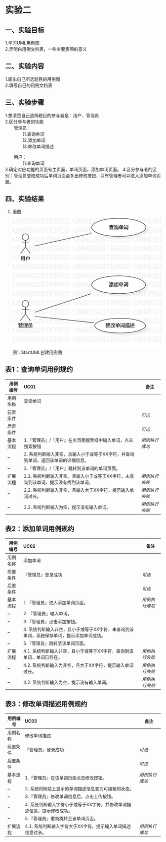 # 实验二

## 一、实验目标

1.学习UML用例图  
2.弄明白用例文档表，一些主要表项的意义  

## 二、实验内容

1.画出自己所选题目的用例图  
2.填写自己的用例文档表  

## 三、实验步骤

1.想清楚自己选择题目的参与者是：用户、管理员  
2.区分参与者的功能  
&ensp;&ensp;&ensp;&ensp;管理员：    
&ensp;&ensp;&ensp;&ensp;&ensp;&ensp;&ensp;&ensp;(1.查询单词  
&ensp;&ensp;&ensp;&ensp;&ensp;&ensp;&ensp;&ensp;(2.添加单词   
&ensp;&ensp;&ensp;&ensp;&ensp;&ensp;&ensp;&ensp;(3.修改单词描述

&ensp;&ensp;&ensp;&ensp;用户：  
&ensp;&ensp;&ensp;&ensp;&ensp;&ensp;&ensp;&ensp;(1.查询单词  
3.确定对应功能的页面有主页面，单词页面，添加单词页面。
4.区分参与者的区别：管理员登陆成功后单词页面会多出修改按钮，只有管理者可以进入添加单词页面。

## 四、实验结果

1. 画图  
![UML用例图](./lab2_UseCaseDiagram.jpg)  
图1. StartUML创建用例图  
## 表1：查询单词用例规约  

用例编号  | UC01 | 备注  
-|:-|-  
用例名称  | 查询单词  |   
前置条件  |   | *可选*   
后置条件  |      | *可选*   
基本流程  | 1.『管理员』/『用户』在主页面搜索框中输入单词，点击搜索按钮  |*用例执行成功*    
~| 2. 系统判断输入非空，且输入小于或等于XX字符，并查询到单词，返回该单词的详细信息。  |   
~| 3.『管理员』/『用户』跳转到该单词的单词页面。  |    
扩展流程  | 2.1. 系统判断输入非空，且输入小于或等于XX字符，未查询到该单词，提示没有找到该单词。  |*用例执行失败*    
~| 2.2. 系统判断输入非空，且输入大于XX字符，提示输入单词过长。 |*用例执行失败*     
~| 2.3. 系统判断输入为空，提示没有输入单词。 |*用例执行失败*  


## 表2：添加单词用例规约  

用例编号  | UC02 | 备注  
-|:-|-  
用例名称  | 添加单词  |   
前置条件  |『管理员』登录成功  | *可选*   
后置条件  |      | *可选*   
基本流程  | 1.『管理员』进入添加单词页面。  |*用例执行成功*    
~| 2. 『管理员』输入单词。  |   
~| 3.『管理员』点击添加按钮。  |   
~| 4. 系统判断输入非空，且小于或等于XX字符，未查询到该单词，系统保存单词，提示添加单词成功。 |   
~| 5.『管理员』跳转至该单词页面。  | 
扩展流程  | 4.1. 系统判断输入非空，且小于或等于XX字符，查询到该单词，单词已存在。  |*用例执行失败*  
~| 4.2. 系统判断输入为非空，且大于XX字符，提示输入单词过长。 |  *用例执行失败*  
~| 4.2. 系统判断输入为空，提示没有输入单词。 |  *用例执行失败*  

## 表3：修改单词描述用例规约  

用例编号  | UC03 | 备注  
-|:-|-  
用例名称  | 修改单词描述  |   
前置条件  |『管理员』登录成功  | *可选*   
后置条件  |      | *可选*   
基本流程  | 1.『管理员』在该单词页面点击修改按钮。  |*用例执行成功*    
~| 2. 系统将网站上显示的单词描述信息变为可编辑的状态。  |   
~| 3.『管理员』修改单词信息后，点击上传按钮。  |   
~| 4. 系统判断输入字符小于或等于XX字符，并修改单词描述信息，提示修改成功。 |   
~| 5.『管理员』重新跳转至该单词页面。  | 
扩展流程  | 4.1. 系统判断输入字符大于XX字符，提示输入单词描述信息过长。  |*用例执行成功*  

